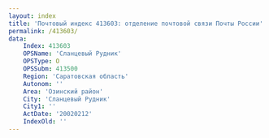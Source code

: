 ```yaml
---
layout: index
title: 'Почтовый индекс 413603: отделение почтовой связи Почты России'
permalink: /413603/
data:
    Index: 413603
    OPSName: 'Сланцевый Рудник'
    OPSType: О
    OPSSubm: 413500
    Region: 'Саратовская область'
    Autonom: ''
    Area: 'Озинский район'
    City: 'Сланцевый Рудник'
    City1: ''
    ActDate: '20020212'
    IndexOld: ''
---
```

